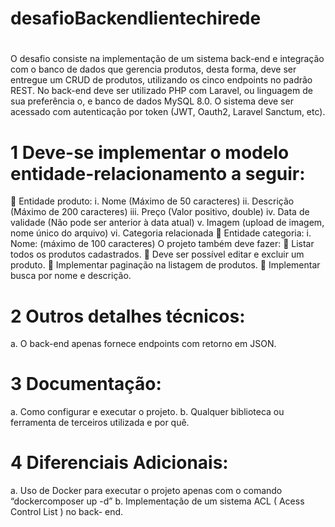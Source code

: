 # desafioBackendlientechirede

# 
O desafio consiste na implementação de um sistema back-end e integração
com o banco de dados que gerencia produtos, desta forma, deve ser entregue
um CRUD de produtos, utilizando os cinco endpoints no padrão REST. No
back-end deve ser utilizado PHP com Laravel, ou linguagem de sua
preferência o, e banco de dados MySQL 8.0.
O sistema deve ser acessado com autenticação por token (JWT, Oauth2,
Laravel Sanctum, etc).

# 1 Deve-se implementar o modelo entidade-relacionamento a seguir:
 Entidade produto:
i. Nome (Máximo de 50 caracteres)
ii. Descrição (Máximo de 200 caracteres)
iii. Preço (Valor positivo, double)
iv. Data de validade (Não pode ser anterior à data atual)
v. Imagem (upload de imagem, nome único do arquivo)
vi. Categoria relacionada
 Entidade categoria:
i. Nome: (máximo de 100 caracteres)
O projeto também deve fazer:
 Listar todos os produtos cadastrados.
 Deve ser possível editar e excluir um produto.
 Implementar paginação na listagem de produtos.
 Implementar busca por nome e descrição. 

# 2 Outros detalhes técnicos:
a. O back-end apenas fornece endpoints com retorno em JSON.

# 3 Documentação: 
a. Como configurar e executar o projeto.
b. Qualquer biblioteca ou ferramenta de terceiros utilizada e por quê. 

# 4 Diferenciais Adicionais:
a. Uso de Docker para executar o projeto apenas com o comando “dockercomposer up -d”
b. Implementação de um sistema ACL ( Acess Control List ) no back- end. 

